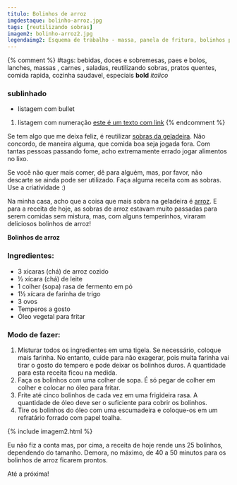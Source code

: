 ```yaml
---
titulo: Bolinhos de arroz
imgdestaque: bolinho-arroz.jpg
tags: [reutilizando sobras]
imagem2: bolinho-arroz2.jpg
legendaimg2: Esquema de trabalho - massa, panela de fritura, bolinhos prontos.
---
```

{% comment %}
#tags: bebidas, doces e sobremesas, paes e bolos, lanches, massas , carnes , saladas, reutilizando sobras, pratos quentes, comida rapida, cozinha saudavel, especiais
**bold**
*italico*
### sublinhado
* listagem com bullet
1. listagem com numeração
[este é um texto com link](https://www.enderecodolink.com)
{% endcomment %}

Se tem algo que me deixa feliz, é reutilizar [sobras da geladeira](http://paneladepau.github.io/paneladepau-jekyll-blog/tags/reutilizando-sobras/). Não concordo, de maneira alguma, que comida boa seja jogada fora. Com tantas pessoas passando fome, acho extremamente errado jogar alimentos no lixo. 

Se você não quer mais comer, dê para alguém, mas, por favor, não descarte se ainda pode ser utilizado. Faça alguma receita com as sobras. Use a criatividade :)

Na minha casa, acho que a coisa que mais sobra na geladeira é [arroz](hhttp://paneladepau.github.io/paneladepau-jekyll-blog/arroz-frango-cerveja/). E para a receita de hoje, as sobras de arroz estavam muito passadas para serem comidas sem mistura, mas, com alguns temperinhos, viraram deliciosos bolinhos de arroz!

**Bolinhos de arroz**

### Ingredientes:

* 3 xícaras (chá) de arroz cozido 
* ½ xícara (chá) de leite
* 1 colher (sopa) rasa de fermento em pó
* 1½ xícara de farinha de trigo
* 3 ovos
* Temperos a gosto
* Óleo vegetal para fritar

### Modo de fazer:

1. Misturar todos os ingredientes em uma tigela. Se necessário, coloque mais farinha. No entanto, cuide para não exagerar, pois muita farinha vai tirar o gosto do tempero e pode deixar os bolinhos duros. A quantidade para esta receita ficou na medida.
2. Faça os bolinhos com uma colher de sopa. É só pegar de colher em colher e colocar no óleo para fritar.
3. Frite até cinco bolinhos de cada vez em uma frigideira rasa. A quantidade de óleo deve ser o suficiente para cobrir os bolinhos.
4. Tire os bolinhos do óleo com uma escumadeira e coloque-os em um refratário forrado com papel toalha.

{% include imagem2.html %}

Eu não fiz a conta mas, por cima, a receita de hoje rende uns 25 bolinhos, dependendo do tamanho. Demora, no máximo, de 40 a 50 minutos para os bolinhos de arroz ficarem prontos. 

Até a próxima!

